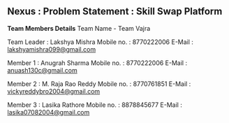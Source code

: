## Nexus : Problem Statement : Skill Swap Platform

**Team Members Details** 
Team Name - Team Vajra

Team Leader : Lakshya Mishra
Mobile no. : 8770222006
E-Mail : lakshyamishra099@gmail.com

Member 1 : Anugrah Sharma
Mobile no. : 8770222006
E-Mail : anuash130c@gmail.com

Member 2 : M. Raja Rao Reddy
Mobile no. : 8770761851
E-Mail : vickyreddybro2004@gmail.com

Member 3 : Lasika Rathore
Mobile no. : 8878845677
E-Mail : lasika07082004@gmail.com
